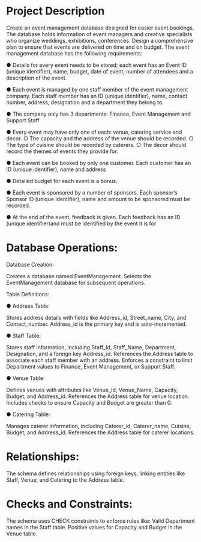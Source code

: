 # Project Description 
 Create an event management database designed for easier event bookings. The database holds information of event managers and creative specialists who organize weddings, exhibitions, conferences. 
 Design a comprehensive plan to ensure that events are delivered on time and on budget. The event management database has the following requirements:
 
 ● Details for every event needs to be stored; each event has an Event ID (unique identifier), name, budget, date of event, number of attendees and a description of the
 event.
 
 ● Each event is managed by one staff member of the event management company. Each staff member has an ID (unique identifier), name, contact number, address, designation and a department they belong to.
 
 ● The company only has 3 departments: Finance, Event Management and Support Staff
 
 ● Every event may have only one of each: venue, catering service and decor.
 ○ The capacity and the address of the venue should be recorded.
 ○ The type of cuisine should be recorded by caterers.
 ○ The decor should record the themes of events they provide for.
 
 ● Each event can be booked by only one customer. Each customer has an ID (unique identifier), name and address
 
 ● Detailed budget for each event is a bonus.
 
 ● Each event is sponsored by a number of sponsors. Each sponsor’s Sponsor ID (unique identifier), name and amount to be sponsored must be recorded.
 
 ● At the end of the event, feedback is given. Each feedback has an ID (unique identifier)and must be identified by the event it is for


# Database Operations:
Database Creation:

Creates a database named EventManagement.
Selects the EventManagement database for subsequent operations.

Table Definitions:

● Address Table:

Stores address details with fields like Address_id, Street_name, City, and Contact_number.
Address_id is the primary key and is auto-incremented.

● Staff Table:

Stores staff information, including Staff_Id, Staff_Name, Department, Designation, and a foreign key Address_id.
References the Address table to associate each staff member with an address.
Enforces a constraint to limit Department values to Finance, Event Management, or Support Staff.

● Venue Table:

Defines venues with attributes like Venue_Id, Venue_Name, Capacity, Budget, and Address_id.
References the Address table for venue location.
Includes checks to ensure Capacity and Budget are greater than 0.

● Catering Table:

Manages caterer information, including Caterer_id, Caterer_name, Cuisine, Budget, and Address_id.
References the Address table for caterer locations.

# Relationships:
The schema defines relationships using foreign keys, linking entities like Staff, Venue, and Catering to the Address table.
# Checks and Constraints:
The schema uses CHECK constraints to enforce rules like:
Valid Department names in the Staff table.
Positive values for Capacity and Budget in the Venue table.


